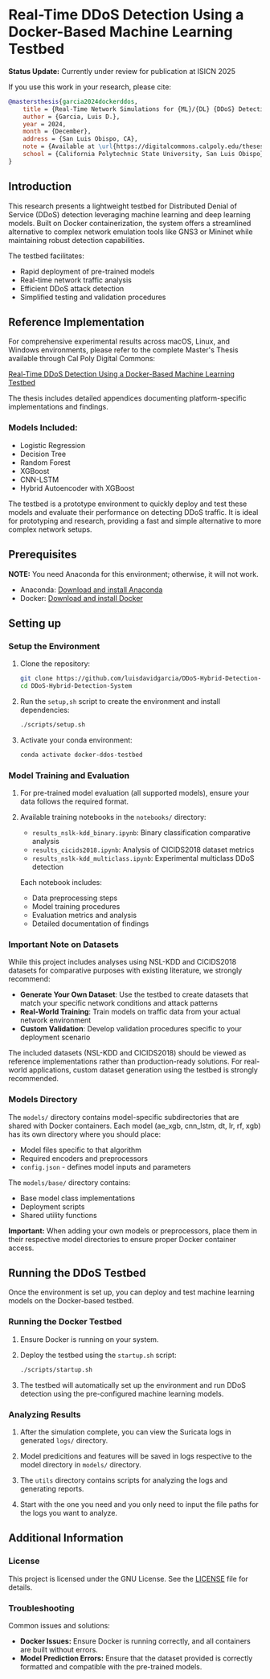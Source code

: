 # Real-Time DDoS Detection Using a Docker-Based Machine Learning Testbed

**Status Update:** Currently under review for publication at ISICN 2025

If you use this work in your research, please cite:

```bibtex
@mastersthesis{garcia2024dockerddos,
    title = {Real-Time Network Simulations for {ML}/{DL} {DDoS} Detection Using {Docker}},
    author = {Garcia, Luis D.},
    year = 2024,
    month = {December},
    address = {San Luis Obispo, CA},
    note = {Available at \url{https://digitalcommons.calpoly.edu/theses/2930/}},
    school = {California Polytechnic State University, San Luis Obispo}
}
```

## Introduction

This research presents a lightweight testbed for Distributed Denial of Service 
(DDoS) detection leveraging machine learning and deep learning models. Built on 
Docker containerization, the system offers a streamlined alternative to complex 
network emulation tools like GNS3 or Mininet while maintaining robust detection 
capabilities.

The testbed facilitates:
- Rapid deployment of pre-trained models
- Real-time network traffic analysis
- Efficient DDoS attack detection
- Simplified testing and validation procedures

## Reference Implementation

For comprehensive experimental results across macOS, Linux, and Windows 
environments, please refer to the complete Master's Thesis available through 
Cal Poly Digital Commons:

[Real-Time DDoS Detection Using a Docker-Based Machine Learning Testbed](https://digitalcommons.calpoly.edu/theses/2930/)

The thesis includes detailed appendices documenting platform-specific 
implementations and findings.

### Models Included:
- Logistic Regression
- Decision Tree
- Random Forest
- XGBoost
- CNN-LSTM
- Hybrid Autoencoder with XGBoost

The testbed is a prototype environment to quickly deploy and test these models 
and evaluate their performance on detecting DDoS traffic. It is ideal for 
prototyping and research, providing a fast and simple alternative to more 
complex network setups.

## Prerequisites

**NOTE:** You need Anaconda for this environment; otherwise, it will not work.

- Anaconda: [Download and install Anaconda](https://www.anaconda.com/products/individual)
- Docker: [Download and install Docker](https://www.docker.com/)

## Setting up

### Setup the Environment

1. Clone the repository:
   ```sh
   git clone https://github.com/luisdavidgarcia/DDoS-Hybrid-Detection-System
   cd DDoS-Hybrid-Detection-System
   ```

2. Run the `setup,sh` script to create the environment and install dependencies:
   ```sh
   ./scripts/setup.sh
   ```

3. Activate your conda environment:
   ```sh
   conda activate docker-ddos-testbed
   ```

### Model Training and Evaluation

1. For pre-trained model evaluation (all supported models), ensure your data 
follows the required format.

2. Available training notebooks in the `notebooks/` directory:

   - `results_nslk-kdd_binary.ipynb`: Binary classification comparative analysis
   - `results_cicids2018.ipynb`: Analysis of CICIDS2018 dataset metrics
   - `results_nslk-kdd_multiclass.ipynb`: Experimental multiclass DDoS detection

   Each notebook includes:
   - Data preprocessing steps
   - Model training procedures
   - Evaluation metrics and analysis
   - Detailed documentation of findings

### Important Note on Datasets

While this project includes analyses using NSL-KDD and CICIDS2018 datasets for 
comparative purposes with existing literature, we strongly recommend:

- **Generate Your Own Dataset**: Use the testbed to create datasets that match 
   your specific network conditions and attack patterns
- **Real-World Training**: Train models on traffic data from your actual network 
   environment
- **Custom Validation**: Develop validation procedures specific to your 
   deployment scenario

The included datasets (NSL-KDD and CICIDS2018) should be viewed as reference 
implementations rather than production-ready solutions. For real-world 
applications, custom dataset generation using the testbed is strongly recommended.

### Models Directory

The `models/` directory contains model-specific subdirectories that are shared 
with Docker containers. Each model (ae_xgb, cnn_lstm, dt, lr, rf, xgb) has its 
own directory where you should place:

- Model files specific to that algorithm
- Required encoders and preprocessors
- `config.json` - defines model inputs and parameters

The `models/base/` directory contains:
- Base model class implementations
- Deployment scripts
- Shared utility functions

**Important:** When adding your own models or preprocessors, place them in their 
respective model directories to ensure proper Docker container access.

## Running the DDoS Testbed

Once the environment is set up, you can deploy and test machine learning models 
on the Docker-based testbed.

### Running the Docker Testbed

1. Ensure Docker is running on your system.
2. Deploy the testbed using the `startup.sh` script:
   ```sh
   ./scripts/startup.sh
   ```

3. The testbed will automatically set up the environment and run DDoS detection 
using the pre-configured machine learning models.

### Analyzing Results

1. After the simulation complete, you can view the Suricata logs in generated 
   `logs/` directory.

2. Model predicitions and features will be saved in logs respective to the 
   model directory in `models/` directory.

4. The `utils` directory contains scripts for analyzing the logs and generating 
   reports.

5. Start with the one you need and you only need to input the file paths
   for the logs you want to analyze.

## Additional Information

### License

This project is licensed under the GNU License. See the [LICENSE](./LICENSE) 
file for details.

### Troubleshooting

Common issues and solutions:

- **Docker Issues:** Ensure Docker is running correctly, and all containers are 
built without errors.
- **Model Prediction Errors:** Ensure that the dataset provided is correctly 
formatted and compatible with the pre-trained models.

